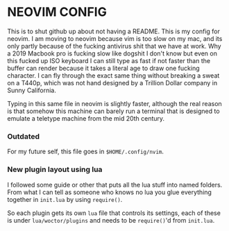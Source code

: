 # NEOVIM CONFIG
This is to shut github up about not having a README. This is my config for neovim.
I am moving to neovim because vim is too slow on my mac, and its only partly
because of the fucking antivirus shit that we have at work. Why a 2019 Macbook
pro is fucking slow like dogshit I don't know but even on this fucked up ISO
keyboard I can still type as fast if not faster than the buffer can render
because it takes a literal age to draw one fucking character. I can fly through 
the exact same thing without breaking a sweat on a T440p, which was not hand 
designed by a Trillion Dollar company in Sunny California.

Typing in this same file in neovim is slightly faster, although the real reason 
is that somehow this machine can barely run a terminal that is designed to 
emulate a teletype machine from the mid 20th century.

### Outdated
For my future self, this file goes in `$HOME/.config/nvim`.


### New plugin layout using lua

I followed some guide or other that puts all the lua stuff into named folders.
From what I can tell as someone who knows no lua you glue everything together 
in `init.lua` by using `require()`.

So each plugin gets its own `lua` file that controls its settings, each of these
is under `lua/woctor/plugins` and needs to be `require()`'d from `init.lua`.
